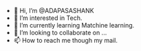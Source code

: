 - 👋 Hi, I’m @ADAPASASHANK
- 👀 I’m interested in Tech.
- 🌱 I’m currently learning Matchine learning.
- 💞️ I’m looking to collaborate on ...
- 📫 How to reach me though my mail.

<!---
ADAPASASHANK/ADAPASASHANK is a ✨ special ✨ repository because its `README.md` (this file) appears on your GitHub profile.
You can click the Preview link to take a look at your changes.
--->
